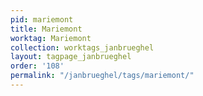 ```yaml
---
pid: mariemont
title: Mariemont
worktag: Mariemont
collection: worktags_janbrueghel
layout: tagpage_janbrueghel
order: '108'
permalink: "/janbrueghel/tags/mariemont/"
---
```


